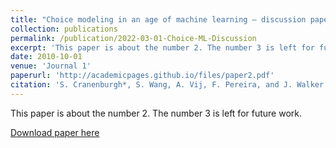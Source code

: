 ```yaml
---
title: "Choice modeling in an age of machine learning – discussion paper"
collection: publications
permalink: /publication/2022-03-01-Choice-ML-Discussion
excerpt: 'This paper is about the number 2. The number 3 is left for future work.'
date: 2010-10-01
venue: 'Journal 1'
paperurl: 'http://academicpages.github.io/files/paper2.pdf'
citation: 'S. Cranenburgh*, S. Wang, A. Vij, F. Pereira, and J. Walker. (2022). &quot;Choice modeling in an age of machine learning – discussion paper.&quot; <i>Journal of Choice Modeling</i>. 100340.'
---
```

This paper is about the number 2. The number 3 is left for future work.

[Download paper here](https://www.sciencedirect.com/science/article/pii/S1755534521000725)
